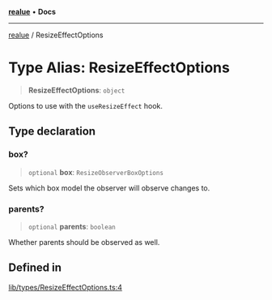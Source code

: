 [**realue**](../README.md) • **Docs**

***

[realue](../README.md) / ResizeEffectOptions

# Type Alias: ResizeEffectOptions

> **ResizeEffectOptions**: `object`

Options to use with the `useResizeEffect` hook.

## Type declaration

### box?

> `optional` **box**: `ResizeObserverBoxOptions`

Sets which box model the observer will observe changes to.

### parents?

> `optional` **parents**: `boolean`

Whether parents should be observed as well.

## Defined in

[lib/types/ResizeEffectOptions.ts:4](https://github.com/nevoland/realue/blob/90be82ca388547f529d338e720e90d4eeb8b3263/lib/types/ResizeEffectOptions.ts#L4)

